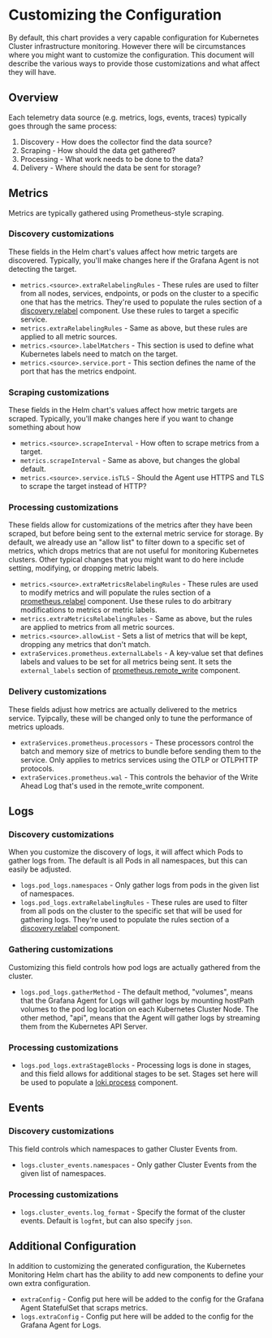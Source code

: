 # Customizing the Configuration

By default, this chart provides a very capable configuration for Kubernetes Cluster infrastructure monitoring. However
there will be circumstances where you might want to customize the configuration. This document will describe the various
ways to provide those customizations and what affect they will have.

## Overview

Each telemetry data source (e.g. metrics, logs, events, traces) typically goes through the same process:

1. Discovery - How does the collector find the data source?
2. Scraping - How should the data get gathered?
3. Processing - What work needs to be done to the data?
4. Delivery - Where should the data be sent for storage?

## Metrics

Metrics are typically gathered using Prometheus-style scraping.

### Discovery customizations

These fields in the Helm chart's values affect how metric targets are discovered. Typically, you'll make changes here if
the Grafana Agent is not detecting the target.

* `metrics.<source>.extraRelabelingRules` - These rules are used to filter from all nodes, services, endpoints, or pods on the
  cluster to a specific one that has the metrics. They're used to populate the rules section of a
  [discovery.relabel](https://grafana.com/docs/agent/latest/flow/reference/components/discovery.relabel/) component.
  Use these rules to target a specific service.
* `metrics.extraRelabelingRules` - Same as above, but these rules are applied to all metric sources.
* `metrics.<source>.labelMatchers` - This section is used to define what Kubernetes labels need to match on the target.
* `metrics.<source>.service.port` - This section defines the name of the port that has the metrics endpoint. 

### Scraping customizations

These fields in the Helm chart's values affect how metric targets are scraped. Typically, you'll make changes here if 
you want to change something about how 

* `metrics.<source>.scrapeInterval` - How often to scrape metrics from a target.
* `metrics.scrapeInterval` - Same as above, but changes the global default.
* `metrics.<source>.service.isTLS` - Should the Agent use HTTPS and TLS to scrape the target instead of HTTP?

### Processing customizations

These fields allow for customizations of the metrics after they have been scraped, but before being sent to the external
metric service for storage. By default, we already use an "allow list" to filter down to a specific set of metrics,
which drops metrics that are not useful for monitoring Kubernetes clusters. Other typical changes that you might want to
do here include setting, modifying, or dropping metric labels.

* `metrics.<source>.extraMetricsRelabelingRules` - These rules are used to modify metrics and will populate the rules
  section of a [prometheus.relabel](https://grafana.com/docs/agent/latest/flow/reference/components/prometheus.relabel/)
  component. Use these rules to do arbitrary modifications to metrics or metric labels.
* `metrics.extraMetricsRelabelingRules` - Same as above, but the rules are applied to metrics from all metric sources.
* `metrics.<source>.allowList` - Sets a list of metrics that will be kept, dropping any metrics that don't match.
* `extraServices.prometheus.externalLabels` - A key-value set that defines labels and values to be set for all metrics
  being sent. It sets the `external_labels` section of
  [prometheus.remote_write](https://grafana.com/docs/agent/latest/flow/reference/components/prometheus.remote_write/#arguments)
  component.

### Delivery customizations

These fields adjust how metrics are actually delivered to the metrics service. Tyipcally, these will be changed only to
tune the performance of metrics uploads.

* `extraServices.prometheus.processors` - These processors control the batch and memory size of metrics to bundle
  before sending them to the service. Only applies to metrics services using the OTLP or OTLPHTTP protocols.
* `extraServices.prometheus.wal` - This controls the behavior of the Write Ahead Log that's used in the remote_write
  component.

## Logs

### Discovery customizations

When you customize the discovery of logs, it will affect which Pods to gather logs from. The default is all Pods in all namespaces,
but this can easily be adjusted.

* `logs.pod_logs.namespaces` - Only gather logs from pods in the given list of namespaces.
* `logs.pod_logs.extraRelabelingRules` - These rules are used to filter from all pods on the cluster to the specific set
  that will be used for gathering logs. They're used to populate the rules section of a
  [discovery.relabel](https://grafana.com/docs/agent/latest/flow/reference/components/discovery.relabel/) component.

### Gathering customizations

Customizing this field controls how pod logs are actually gathered from the cluster.

* `logs.pod_logs.gatherMethod` - The default method, "volumes", means that the Grafana Agent for Logs will gather logs
  by mounting hostPath volumes to the pod log location on each Kubernetes Cluster Node. The other method, "api", means
  that the Agent will gather logs by streaming them from the Kubernetes API Server.

### Processing customizations

* `logs.pod_logs.extraStageBlocks` - Processing logs is done in stages, and this field allows for additional stages to
  be set. Stages set here will be used to populate a
  [loki.process](https://grafana.com/docs/agent/latest/flow/reference/components/loki.process/) component.

## Events

### Discovery customizations

This field controls which namespaces to gather Cluster Events from.

* `logs.cluster_events.namespaces` - Only gather Cluster Events from the given list of namespaces.

### Processing customizations

* `logs.cluster_events.log_format` - Specify the format of the cluster events. Default is `logfmt`, but can also specify
  `json`.

## Additional Configuration

In addition to customizing the generated configuration, the Kubernetes Monitoring Helm chart has the ability to add new
components to define your own extra configuration.

* `extraConfig` - Config put here will be added to the config for the Grafana Agent StatefulSet that scraps metrics.
* `logs.extraConfig` - Config put here will be added to the config for the Grafana Agent for Logs.
